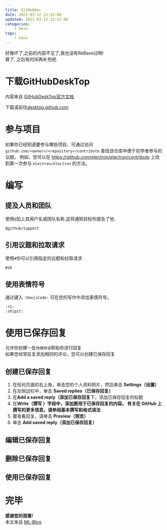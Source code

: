 ```yaml
---
title: GitHubDoc
date: 2021-03-12 22:52:00
updated: 2021-03-12 22:52:00
categories:
	- hexo
tags: 
	- hexo
---
```


好像坏了,之前的内容不见了,我也没有ReBase过啊!  
算了, 之后有时间再补充吧.

# 下载GitHubDeskTop

内容来自 [GitHubDeskTop官方文档][GitHubDeskTop]

下载请前往[desktop.github.com][GitHubDeskTopDownLoad]

<!--more-->

# 参与项目

如果你已经知道要参与哪些项目，可通过访问 `github.com/<owner>/<repository>/contribute` 查找该仓库中便于初学者参与的议题。 例如，您可以在 <https://github.com/electron/electron/contribute> 上找到第一次参与 `electron/electron` 的方法。

# 编写

## 提及人员和团队

使用`@`加上其用户名或团队名称.这将通知目标你提及了他.
```
@github/support
```
## 引用议题和拉取请求

使用`#`你可以引用指定的议题和拉取请求
```
#26
```

## 使用表情符号

通过键入 `:EmojiCode:` 可在您的写作中添加表情符号。
```
:+1:
:shipit:
```

# 使用已保存回复

允许你创建一批`快捷用语`帮助你进行回复  
如果您经常反复添加相同的评论，您可以创建已保存回复

## 创建已保存回复

1. 在任何页面的右上角，单击您的个人资料照片，然后单击 **Settings（设置）**
2. 在左侧边栏中，单击 **Saved replies（已保存回复）**
3. 在**Add a saved reply（添加已保存回复**下，添加已保存回复的标题
4. 在**Write（撰写 ）**字段中，添加要用于已保存回复的内容。 有关在 GitHub 上撰写的更多信息，请参阅**基本撰写和格式语法**
5. 要查看回复，请单击 **Preview（预览）**
6. 单击 **Add saved reply（添加已保存回复）**

## 编辑已保存回复

## 删除已保存回复

## 使用已保存回复


# 完毕

**感谢您的观看!**  
本文来自 [ML-Blog][ML-Blog_Link]

<!-- 图片 -->



<!-- 链接 -->

[GitHubDeskTop]:https://docs.github.com/cn/desktop "GitHubDeskTop官方文档"
[GitHubDeskTopDownLoad]:https://desktop.github.com/ "GitHubDeskTop下载"

<!-- 水印 -->
[ML-Blog_Link]:https://userminghaoli.github.io/ "我的博客"




